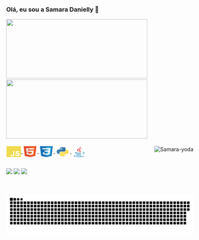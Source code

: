 ### Olá, eu sou a Samara Danielly 👋
<div>
  <a href="https://github.com/SamaraDanielly">
  <img height="160em" width="380em" src="https://github-readme-stats.vercel.app/api?username=SamaraDanielly&show_icons=true&theme=dracula&include_all_commits=true&count_private=true"/>
  <img height="160em" width="380em" src="https://github-readme-stats.vercel.app/api/top-langs/?username=SamaraDanielly&layout=compact&langs_count=7&theme=dracula"/>
</div>
  
  
<div style="display: inline_block"><br>
  <img align="center" alt="Samara-Js" height="30" width="40" src="https://raw.githubusercontent.com/devicons/devicon/master/icons/javascript/javascript-plain.svg">
  <img align="center" alt="Samara-HTML" height="30" width="40" src="https://raw.githubusercontent.com/devicons/devicon/master/icons/html5/html5-original.svg">
  <img align="center" alt="Samara-CSS" height="30" width="40" src="https://raw.githubusercontent.com/devicons/devicon/master/icons/css3/css3-original.svg">
  <img align="center" alt="Samara-Python" height="30" width="40" src="https://raw.githubusercontent.com/devicons/devicon/master/icons/python/python-original.svg">
  <img align="center" alt="Samara-Java" height="30" width="40" src="https://raw.githubusercontent.com/devicons/devicon/master/icons/java/java-original.svg">
  <img height= "130em" align="right" alt="Samara-yoda" src="https://i.pinimg.com/originals/7d/1c/13/7d1c135ab6a1f62f60875842c585b5c0.gif"
  
</div>
  
  ##
  
  <div>
     

  <a href="https://instagram.com/samaradanielly" target="_blank"><img src="https://img.shields.io/badge/-Instagram-%23E4405F?style=for-the-badge&logo=instagram&logoColor=white" target="_blank"></a> 
  <a href = "mailto:samaraadanielly@gmail.com"><img src="https://img.shields.io/badge/-Gmail-%23333?style=for-the-badge&logo=gmail&logoColor=white" target="_blank"></a>
  <a href="https://www.linkedin.com/in/samara-danielly-480981203/" target="_blank"><img src="https://img.shields.io/badge/-LinkedIn-%230077B5?style=for-the-badge&logo=linkedin&logoColor=white" target="_blank"></a> 
 
  ![Snake animation](https://github.com/SamaraDanielly/SamaraDanielly/blob/output/github-contribution-grid-snake.svg)
 
</div>

  
